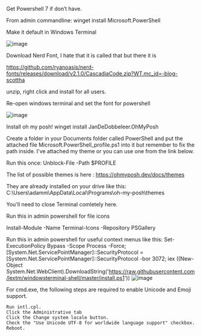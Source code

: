 Get Powershell 7 if don’t have.

From admin commandline: winget install Microsoft.PowerShell

Make it default in Windows Terminal

![image](https://user-images.githubusercontent.com/107306362/196824066-fc5b63f4-23b7-4bd3-b0a9-19148954a6bf.png)

Download Nerd Font, I hate that it is called that but there it is

https://github.com/ryanoasis/nerd-fonts/releases/download/v2.1.0/CascadiaCode.zip?WT.mc_id=-blog-scottha

unzip, right click and install for all users.

Re-open windows terminal and set the font for powershell

![image](https://user-images.githubusercontent.com/107306362/196824387-ee587bae-63ea-4917-ae68-103d4b3fcfef.png)

Install oh my posh!
winget install JanDeDobbeleer.OhMyPosh

Create a folder in your Documents folder called PowerShell and put the attached file 
Microsoft.PowerShell_profile.ps1
into it but remember to fix the path inside.  I've attached my theme or you can use one from the link below.

Run this once:
Unblock-File -Path $PROFILE

The list of possible themes is here : https://ohmyposh.dev/docs/themes

They are already installed on your drive like this: C:\Users\adamm\AppData\Local\Programs\oh-my-posh\themes

You'll need to close Terminal comletely here.

Run this in admin powershell for file icons

Install-Module -Name Terminal-Icons -Repository PSGallery

Run this in admin powershell for useful context menus like this: 
Set-ExecutionPolicy Bypass -Scope Process -Force; [System.Net.ServicePointManager]::SecurityProtocol = [System.Net.ServicePointManager]::SecurityProtocol -bor 3072; iex ((New-Object System.Net.WebClient).DownloadString('https://raw.githubusercontent.com/lextm/windowsterminal-shell/master/install.ps1'))
![image](https://user-images.githubusercontent.com/107306362/196825404-44975b10-537c-4a72-84be-6bfbbeadeb6b.png)

For cmd.exe, the following steps are required to enable Unicode and Emoji support.

    Run intl.cpl.
    Click the Administrative tab
    Click the Change system locale button.
    Check the "Use Unicode UTF-8 for worldwide language support" checkbox.
    Reboot.

